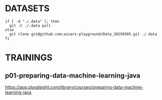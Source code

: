 DATASETS
====
```shell
if [ -d "./.data" ]; then
  git -C ./.data pull
else
  git clone git@github.com:aivars-playground/Data_20250505.git ./.data
fi
```

TRAININGS
========
p01-preparing-data-machine-learning-java
---
https://app.pluralsight.com/library/courses/preparing-data-machine-learning-java
